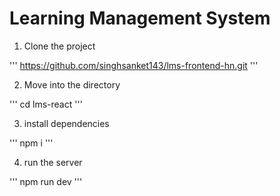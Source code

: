# Learning Management System

1. Clone the project

''' 
https://github.com/singhsanket143/lms-frontend-hn.git
'''

2. Move into the directory

'''
cd lms-react
'''

3. install dependencies

'''
npm i 
'''

4. run the server

'''
npm run dev
'''